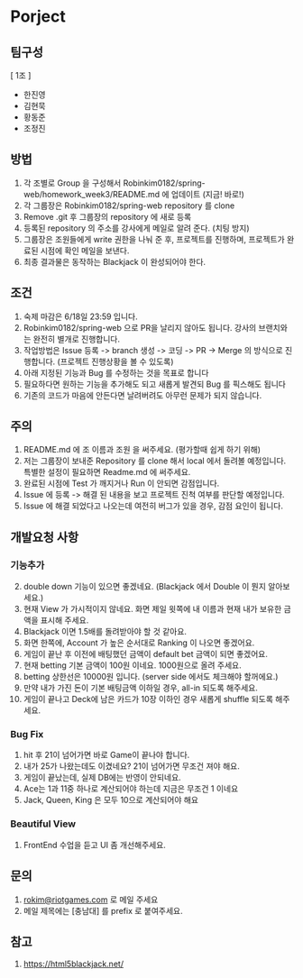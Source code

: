 ﻿# Porject 

## 팀구성
[ 1조 ]
* 한진영
* 김현묵
* 황동준
* 조정진

## 방법
1. 각 조별로 Group 을 구성해서 Robinkim0182/spring-web/homework_week3/README.md 에 업데이트 (지금! 바로!)
1. 각 그룹장은 Robinkim0182/spring-web repository 를 clone
2. Remove .git 후 그룹장의 repository 에 새로 등록
3. 등록된 repository 의 주소를 강사에게 메일로 알려 준다. (치팅 방지)
2. 그룹장은 조원들에게 write 권한을 나눠 준 후, 프로젝트를 진행하며, 프로젝트가 완료된 시점에 확인 메일을 보낸다.
3. 최종 결과물은 동작하는 Blackjack 이 완성되어야 한다.

## 조건
1. 숙제 마감은 6/18일 23:59 입니다.
2. Robinkim0182/spring-web 으로 PR을 날리지 않아도 됩니다. 강사의 브랜치와는 완전히 별개로 진행합니다.
3. 작업방법은 Issue 등록 -> branch 생성 -> 코딩 -> PR -> Merge 의 방식으로 진행합니다. (프로젝트 진행상황을 볼 수 있도록)
4. 아래 지정된 기능과 Bug 를 수정하는 것을 목표로 합니다
5. 필요하다면 원하는 기능을 추가해도 되고 새롭게 발견되 Bug 를 픽스해도 됩니다
6. 기존의 코드가 마음에 안든다면 날려버려도 아무런 문제가 되지 않습니다.

## 주의
1. README.md 에 조 이름과 조원 을 써주세요. (평가할때 쉽게 하기 위해)
1. 저는 그룹장이 보내준 Repository 를 clone 해서 local 에서 돌려볼 예정입니다. 특별한 설정이 필요하면 Readme.md 에 써주세요.
1. 완료된 시점에 Test 가 깨지거나 Run 이 안되면 감점입니다.
1. Issue 에 등록 -> 해결 된 내용을 보고 프로젝트 진척 여부를 판단할 예정입니다.
1. Issue 에 해결 되었다고 나오는데 여전히 버그가 있을 경우, 감점 요인이 됩니다.

## 개발요청 사항
### 기능추가
2. double down 기능이 있으면 좋겠네요. (Blackjack 에서 Double 이 뭔지 알아보세요.)
3. 현재 View 가 가시적이지 않네요. 화면 제일 윗쪽에 내 이름과 현재 내가 보유한 금액을 표시해 주세요.
4. Blackjack 이면 1.5배를 돌려받아야 할 것 같아요.
5. 화면 한쪽에, Account 가 높은 순서대로 Ranking 이 나오면 좋겠어요.
1. 게임이 끝난 후 이전에 배팅했던 금액이 default bet 금액이 되면 좋겠어요.
1. 현재 betting 기본 금액이 100원 이네요. 1000원으로 올려 주세요.
1. betting 상한선은 10000원 입니다. (server side 에서도 체크해야 할꺼에요.)
1. 만약 내가 가진 돈이 기본 배팅금액 이하일 경우, all-in 되도록 해주세요.
1. 게임이 끝나고 Deck에 남은 카드가 10장 이하인 경우 새롭게 shuffle 되도록 해주세요.

### Bug Fix
1. hit 후 21이 넘어가면 바로 Game이 끝나야 합니다.
2. 내가 25가 나왔는데도 이겼네요? 21이 넘어가면 무조건 져야 해요.
1. 게임이 끝났는데, 실제 DB에는 반영이 안되네요.
2. Ace는 1과 11중 하나로 계산되어야 하는데 지금은 무조건 1 이네요
3. Jack, Queen, King 은 모두 10으로 계산되어야 해요

### Beautiful View
1. FrontEnd 수업을 듣고 UI 좀 개선해주세요.

## 문의
1. rokim@riotgames.com 로 메일 주세요
2. 메일 제목에는 [충남대] 를 prefix 로 붙여주세요.

## 참고 
1. https://html5blackjack.net/
